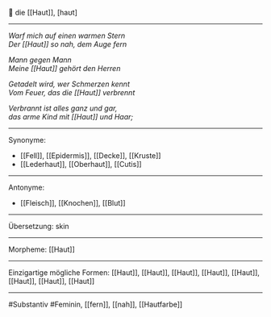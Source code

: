 🔴 die [[Haut]], [haʊt] 

---
*Warf mich auf einen warmen Stern*  
*Der [[Haut]] so nah, dem Auge fern*  

*Mann gegen Mann*  
*Meine [[Haut]] gehört den Herren*  

*Getadelt wird, wer Schmerzen kennt*  
*Vom Feuer, das die [[Haut]] verbrennt*  

*Verbrannt ist alles ganz und gar,*  
*das arme Kind mit [[Haut]] und Haar;*  

---
Synonyme: 
- [[Fell]], [[Epidermis]], [[Decke]], [[Kruste]]
- [[Lederhaut]], [[Oberhaut]], [[Cutis]]

---
Antonyme:
- [[Fleisch]], [[Knochen]], [[Blut]]

---
Übersetzung: skin

---
Morpheme:
[[Haut]]

---
Einzigartige mögliche Formen: 
[[Haut]], [[Haut]], [[Haut]], [[Haut]], [[Haut]], [[Haut]], [[Haut]], [[Haut]]

---
#Substantiv #Feminin, [[fern]], [[nah]], [[Hautfarbe]]